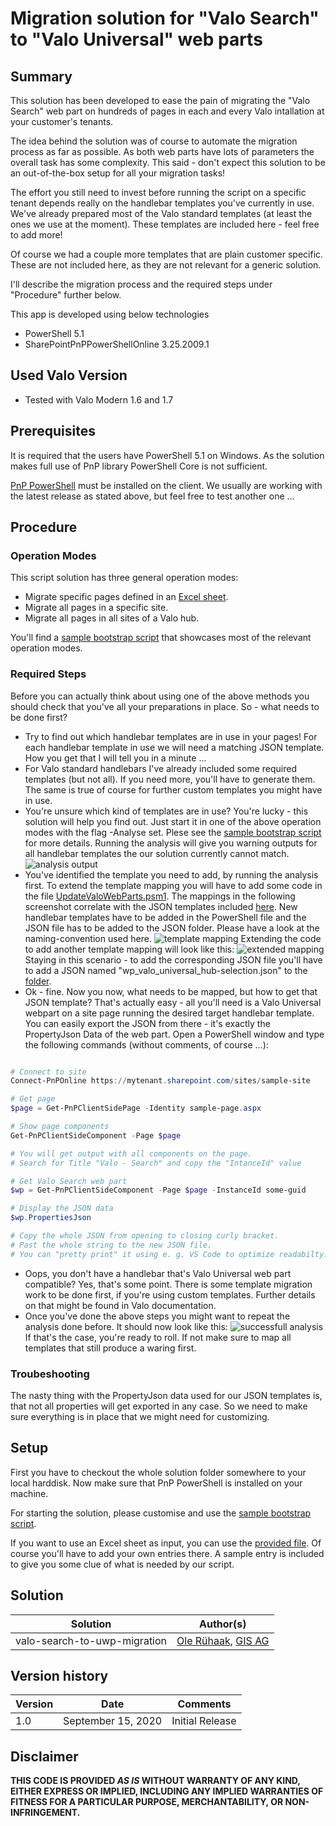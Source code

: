# Migration solution for "Valo Search" to "Valo Universal" web parts

## Summary

This solution has been developed to ease the pain of migrating the "Valo Search" web part on hundreds of pages in each and every Valo intallation at your customer's tenants.

The idea behind the solution was of course to automate the migration process as far as possible. As both web parts have lots of parameters the overall task has some complexity. This said - don't expect this solution to be an out-of-the-box setup for all your migration tasks!

The effort you still need to invest before running the script on a specific tenant depends really on the handlebar templates you've currently in use. We've already prepared most of the Valo standard templates (at least the ones we use at the moment). These templates are included here - feel free to add more!

Of course we had a couple more templates that are plain customer specific. These are not included here, as they are not relevant for a generic solution.

I'll describe the migration process and the required steps under "Procedure" further below.

This app is developed using below technologies

* PowerShell 5.1
* SharePointPnPPowerShellOnline 3.25.2009.1

## Used Valo Version

* Tested with Valo Modern 1.6 and 1.7

## Prerequisites

It is required that the users have PowerShell 5.1 on Windows. As the solution makes full use of PnP library PowerShell Core is not sufficient.

[PnP PowerShell](https://docs.microsoft.com/en-us/powershell/sharepoint/sharepoint-pnp/sharepoint-pnp-cmdlets) must be installed on the client. We usually are working with the latest release as stated above, but feel free to test another one ...

## Procedure

### Operation Modes

This script solution has three general operation modes:

* Migrate specific pages defined in an [Excel sheet](./input/migrate-pages.xlsx).
* Migrate all pages in a specific site.
* Migrate all pages in all sites of a Valo hub.

You'll find a [sample bootstrap script](./valo-uwp-migration.ps1) that showcases most of the relevant operation modes.

### Required Steps

Before you can actually think about using one of the above methods you should check that you've all your preparations in place. So - what needs to be done first?

* Try to find out which handlebar templates are in use in your pages! For each handlebar template in use we will need a matching JSON template. How you get that I will tell you in a minute ...
* For Valo standard handlebars I've already included some required templates (but not all). If you need more, you'll have to generate them. The same is true of course for further custom templates you might have in use.
* You're unsure which kind of templates are in use? You're lucky - this solution will help you find out. Just start it in one of the above operation modes with the flag -Analyse set. Plese see the [sample bootstrap script](./valo-uwp-migration.ps1) for more details. Running the analysis will give you warning outputs for all handlebar templates the our solution currently cannot match.
![analysis output](./images/template-analysis.png)
* You've identified the template you need to add, by running the analysis first. To extend the template mapping you will have to add some code in the file [UpdateValoWebParts.psm1](./module/Update-ValoWebParts.psm1). The mappings in the following screenshot correlate with the JSON templates included [here](./module/json). New handlebar templates have to be added in the PowerShell file and the JSON file has to be added to the JSON folder. Please have a look at the naming-convention used here.
![template mapping](./images/template-mapping.png)
Extending the code to add another template mapping will look like this:
![extended mapping](./images/extend-template-types.png)
Staying in this scenario - to add the corresponding JSON file you'll have to add a JSON named "wp_valo_universal_hub-selection.json" to the [folder](./module/json).
* Ok - fine. Now you now, what needs to be mapped, but how to get that JSON template? That's actually easy - all you'll need is a Valo Universal webpart on a site page running the desired target handlebar template. You can easily export the JSON from there - it's exactly the PropertyJson Data of the web part. Open a PowerShell window and type the following commands (without comments, of course ...):

```powershell

# Connect to site
Connect-PnPOnline https://mytenant.sharepoint.com/sites/sample-site

# Get page
$page = Get-PnPClientSidePage -Identity sample-page.aspx

# Show page components
Get-PnPClientSideComponent -Page $page

# You will get output with all components on the page. 
# Search for Title "Valo - Search" and copy the "IntanceId" value

# Get Valo Search web part
$wp = Get-PnPClientSideComponent -Page $page -InstanceId some-guid

# Display the JSON data
$wp.PropertiesJson

# Copy the whole JSON from opening to closing curly bracket.
# Past the whole string to the new JSON file.
# You can "pretty print" it using e. g. VS Code to optimize readabilty.

```

* Oops, you don't have a handlebar that's Valo Universal web part compatible? Yes, that's some point. There is some template migration work to be done first, if you're using custom templates. Further details on that might be found in Valo documentation.
* Once you've done the above steps you might want to repeat the analysis done before. It should now look like this:
![successfull analysis](./images/template-analysis-success.png)
If that's the case, you're ready to roll. If not make sure to map all templates that still produce a waring first.

### Troubeshooting

The nasty thing with the PropertyJson data used for our JSON templates is, that not all properties will get exported in any case. So we need to make sure everything is in place that we might need for customizing.

## Setup

First you have to checkout the whole solution folder somewhere to your local harddisk. Now make sure that PnP PowerShell is installed on your machine.

For starting the solution, please customise and use the [sample bootstrap script](./valo-uwp-migration.ps1).

If you want to use an Excel sheet as input, you can use the [provided file](./input/migrate-pages.xlsx). Of course you'll have to add your own entries there. A sample entry is included to give you some clue of what is needed by our script.

## Solution

Solution|Author(s)
--------|---------
valo-search-to-uwp-migration | [Ole Rühaak](https://www.linkedin.com/in/ole-ruehaak/), [GIS AG](https://gis-ag.com)

## Version history

Version|Date|Comments
-------|----|--------
1.0 | September 15, 2020 | Initial Release

## Disclaimer

**THIS CODE IS PROVIDED *AS IS* WITHOUT WARRANTY OF ANY KIND, EITHER EXPRESS OR IMPLIED, INCLUDING ANY IMPLIED WARRANTIES OF FITNESS FOR A PARTICULAR PURPOSE, MERCHANTABILITY, OR NON-INFRINGEMENT.**
